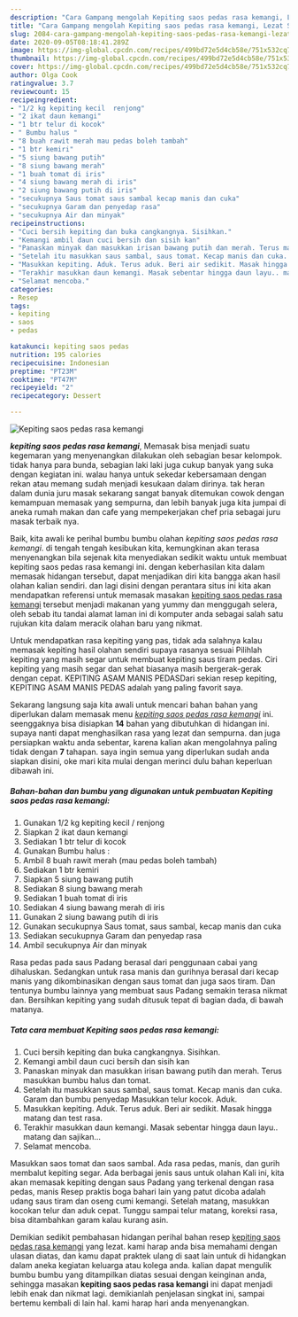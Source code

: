 ```yaml
---
description: "Cara Gampang mengolah Kepiting saos pedas rasa kemangi, Lezat Sekali"
title: "Cara Gampang mengolah Kepiting saos pedas rasa kemangi, Lezat Sekali"
slug: 2084-cara-gampang-mengolah-kepiting-saos-pedas-rasa-kemangi-lezat-sekali
date: 2020-09-05T08:18:41.289Z
image: https://img-global.cpcdn.com/recipes/499bd72e5d4cb58e/751x532cq70/kepiting-saos-pedas-rasa-kemangi-foto-resep-utama.jpg
thumbnail: https://img-global.cpcdn.com/recipes/499bd72e5d4cb58e/751x532cq70/kepiting-saos-pedas-rasa-kemangi-foto-resep-utama.jpg
cover: https://img-global.cpcdn.com/recipes/499bd72e5d4cb58e/751x532cq70/kepiting-saos-pedas-rasa-kemangi-foto-resep-utama.jpg
author: Olga Cook
ratingvalue: 3.7
reviewcount: 15
recipeingredient:
- "1/2 kg kepiting kecil  renjong"
- "2 ikat daun kemangi"
- "1 btr telur di kocok"
- " Bumbu halus "
- "8 buah rawit merah mau pedas boleh tambah"
- "1 btr kemiri"
- "5 siung bawang putih"
- "8 siung bawang merah"
- "1 buah tomat di iris"
- "4 siung bawang merah di iris"
- "2 siung bawang putih di iris"
- "secukupnya Saus tomat saus sambal kecap manis dan cuka"
- "secukupnya Garam dan penyedap rasa"
- "secukupnya Air dan minyak"
recipeinstructions:
- "Cuci bersih kepiting dan buka cangkangnya. Sisihkan."
- "Kemangi ambil daun cuci bersih dan sisih kan"
- "Panaskan minyak dan masukkan irisan bawang putih dan merah. Terus masukkan bumbu halus dan tomat."
- "Setelah itu masukkan saus sambal, saus tomat. Kecap manis dan cuka. Garam dan bumbu penyedap Masukkan telur kocok. Aduk."
- "Masukkan kepiting. Aduk. Terus aduk. Beri air sedikit. Masak hingga matang dan test rasa."
- "Terakhir masukkan daun kemangi. Masak sebentar hingga daun layu.. matang dan sajikan..."
- "Selamat mencoba."
categories:
- Resep
tags:
- kepiting
- saos
- pedas

katakunci: kepiting saos pedas 
nutrition: 195 calories
recipecuisine: Indonesian
preptime: "PT23M"
cooktime: "PT47M"
recipeyield: "2"
recipecategory: Dessert

---
```



![Kepiting saos pedas rasa kemangi](https://img-global.cpcdn.com/recipes/499bd72e5d4cb58e/751x532cq70/kepiting-saos-pedas-rasa-kemangi-foto-resep-utama.jpg)

<b><i>kepiting saos pedas rasa kemangi</i></b>, Memasak bisa menjadi suatu kegemaran yang menyenangkan dilakukan oleh sebagian besar kelompok. tidak hanya para bunda, sebagian laki laki juga cukup banyak yang suka dengan kegiatan ini. walau hanya untuk sekedar kebersamaan dengan rekan atau memang sudah menjadi kesukaan dalam dirinya. tak heran dalam dunia juru masak sekarang sangat banyak ditemukan cowok dengan kemampuan memasak yang sempurna, dan lebih banyak juga kita jumpai di aneka rumah makan dan cafe yang mempekerjakan chef pria sebagai juru masak terbaik nya.

Baik, kita awali ke perihal bumbu bumbu olahan <i>kepiting saos pedas rasa kemangi</i>. di tengah tengah kesibukan kita, kemungkinan akan terasa menyenangkan bila sejenak kita menyediakan sedikit waktu untuk membuat kepiting saos pedas rasa kemangi ini. dengan keberhasilan kita dalam memasak hidangan tersebut, dapat menjadikan diri kita bangga akan hasil olahan kalian sendiri. dan lagi disini dengan perantara situs ini kita akan mendapatkan referensi untuk memasak masakan <u>kepiting saos pedas rasa kemangi</u> tersebut menjadi makanan yang yummy dan menggugah selera, oleh sebab itu tandai alamat laman ini di komputer anda sebagai salah satu rujukan kita dalam meracik olahan baru yang nikmat.

Untuk mendapatkan rasa kepiting yang pas, tidak ada salahnya kalau memasak kepiting hasil olahan sendiri supaya rasanya sesuai Pilihlah kepiting yang masih segar untuk membuat kepiting saus tiram pedas. Ciri kepiting yang masih segar dan sehat biasanya masih bergerak-gerak dengan cepat. KEPITING ASAM MANIS PEDASDari sekian resep kepiting, KEPITING ASAM MANIS PEDAS adalah yang paling favorit saya.


Sekarang langsung saja kita awali untuk mencari bahan bahan yang diperlukan dalam memasak menu <u><i>kepiting saos pedas rasa kemangi</i></u> ini. seenggaknya bisa disiapkan <b>14</b> bahan yang dibutuhkan di hidangan ini. supaya nanti dapat menghasilkan rasa yang lezat dan sempurna. dan juga persiapkan waktu anda sebentar, karena kalian akan mengolahnya paling tidak dengan <b>7</b> tahapan. saya ingin semua yang diperlukan sudah anda siapkan disini, oke mari kita mulai dengan merinci dulu bahan keperluan dibawah ini.

<!--inarticleads1-->

##### Bahan-bahan dan bumbu yang digunakan untuk pembuatan Kepiting saos pedas rasa kemangi:

1. Gunakan 1/2 kg kepiting kecil / renjong
1. Siapkan 2 ikat daun kemangi
1. Sediakan 1 btr telur di kocok
1. Gunakan  Bumbu halus :
1. Ambil 8 buah rawit merah (mau pedas boleh tambah)
1. Sediakan 1 btr kemiri
1. Siapkan 5 siung bawang putih
1. Sediakan 8 siung bawang merah
1. Sediakan 1 buah tomat di iris
1. Sediakan 4 siung bawang merah di iris
1. Gunakan 2 siung bawang putih di iris
1. Gunakan secukupnya Saus tomat, saus sambal, kecap manis dan cuka
1. Sediakan secukupnya Garam dan penyedap rasa
1. Ambil secukupnya Air dan minyak


Rasa pedas pada saus Padang berasal dari penggunaan cabai yang dihaluskan. Sedangkan untuk rasa manis dan gurihnya berasal dari kecap manis yang dikombinasikan dengan saus tomat dan juga saos tiram. Dan tentunya bumbu lainnya yang membuat saus Padang semakin terasa nikmat dan. Bersihkan kepiting yang sudah ditusuk tepat di bagian dada, di bawah matanya. 

<!--inarticleads2-->

##### Tata cara membuat Kepiting saos pedas rasa kemangi:

1. Cuci bersih kepiting dan buka cangkangnya. Sisihkan.
1. Kemangi ambil daun cuci bersih dan sisih kan
1. Panaskan minyak dan masukkan irisan bawang putih dan merah. Terus masukkan bumbu halus dan tomat.
1. Setelah itu masukkan saus sambal, saus tomat. Kecap manis dan cuka. Garam dan bumbu penyedap Masukkan telur kocok. Aduk.
1. Masukkan kepiting. Aduk. Terus aduk. Beri air sedikit. Masak hingga matang dan test rasa.
1. Terakhir masukkan daun kemangi. Masak sebentar hingga daun layu.. matang dan sajikan...
1. Selamat mencoba.


Masukkan saos tomat dan saos sambal. Ada rasa pedas, manis, dan gurih membalut kepiting segar. Ada berbagai jenis saus untuk olahan Kali ini, kita akan memasak kepiting dengan saus Padang yang terkenal dengan rasa pedas, manis Resep praktis boga bahari lain yang patut dicoba adalah udang saus tiram dan oseng cumi kemangi. Setelah matang, masukkan kocokan telur dan aduk cepat. Tunggu sampai telur matang, koreksi rasa, bisa ditambahkan garam kalau kurang asin. 

Demikian sedikit pembahasan hidangan perihal bahan resep <u>kepiting saos pedas rasa kemangi</u> yang lezat. kami harap anda bisa memahami dengan ulasan diatas, dan kamu dapat praktek ulang di saat lain untuk di hidangkan dalam aneka kegiatan keluarga atau kolega anda. kalian dapat mengulik bumbu bumbu yang ditampilkan diatas sesuai dengan keinginan anda, sehingga masakan <b>kepiting saos pedas rasa kemangi</b> ini dapat menjadi lebih enak dan nikmat lagi. demikianlah penjelasan singkat ini, sampai bertemu kembali di lain hal. kami harap hari anda menyenangkan.
